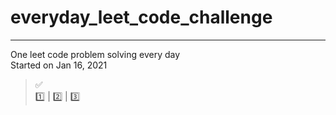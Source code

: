 # everyday_leet_code_challenge
---
One leet code problem solving every day   
Started on Jan 16, 2021   
> ✅     
> 1️⃣ | 2️⃣ | 3️⃣
